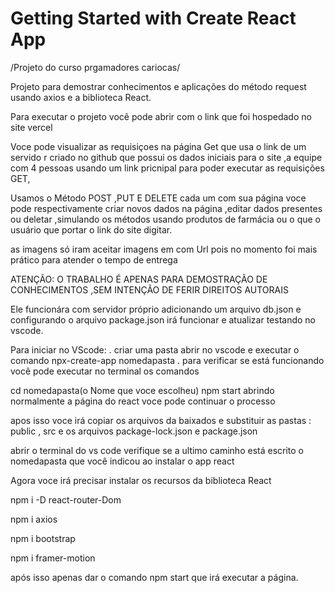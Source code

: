 # Getting Started with Create React App
/Projeto do curso prgamadores cariocas/




Projeto para demostrar conhecimentos e aplicações do método request usando axios e a biblioteca React.



Para executar o projeto você pode abrir com o link que foi hospedado no site vercel



Voce pode visualizar as requisiçoes na página Get que usa o link de um servido r criado no github que possui os dados iniciais para o site ,a equipe com 4 pessoas usando um link pricnipal para poder executar as requisições GET,

Usamos o Método POST ,PUT E DELETE cada um com sua página voce pode respectivamente criar novos dados na página ,editar dados presentes ou deletar ,simulando os métodos usando produtos de farmácia ou o que o usuário que portar o link do site digitar.

as imagens só iram aceitar imagens em com Url pois no momento foi mais prático para atender o tempo de entrega

ATENÇÃO: O TRABALHO É APENAS PARA DEMOSTRAÇÃO DE CONHECIMENTOS ,SEM INTENÇÃO DE FERIR DIREITOS AUTORAIS

Ele funcionára com servidor próprio adicionando um arquivo db.json e configurando o arquivo package.json irá funcionar e atualizar testando no vscode.

Para iniciar no VScode:
. criar uma pasta abrir no vscode e executar o comando npx-create-app nomedapasta .
para verificar se está funcionando você pode executar no terminal
os comandos

cd nomedapasta(o Nome que voce escolheu)
npm start
abrindo normalmente a página do react voce pode continuar o processo



apos isso voce irá copiar os arquivos da baixados e substituir
as pastas : public , src e os arquivos package-lock.json e package.json


abrir o terminal do vs code
verifique se a ultimo caminho está escrito o nomedapasta que você indicou ao instalar o app react

Agora voce irá precisar instalar os recursos da biblioteca React

npm i -D react-router-Dom


npm i axios


npm i bootstrap


npm i framer-motion 


após isso apenas dar o comando npm start que irá executar a página.
